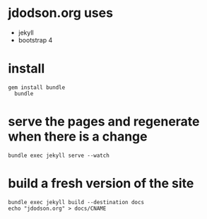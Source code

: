 # jdodson.org uses

* jekyll
* bootstrap 4

# install

    gem install bundle
      bundle

# serve the pages and regenerate when there is a change
    bundle exec jekyll serve --watch

# build a fresh version of the site
    bundle exec jekyll build --destination docs
    echo "jdodson.org" > docs/CNAME
